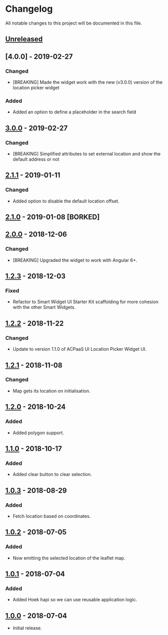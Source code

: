# Changelog

All notable changes to this project will be documented in this file.

## [Unreleased]

<!--
"### Added" for new features.
"### Changed" for changes in existing functionality.
"### Deprecated" for soon-to-be removed features.
"### Removed" for now removed features.
"### Fixed" for any bug fixes.
"### Security" in case of vulnerabilities.
-->

## [4.0.0] - 2019-02-27

### Changed
- [BREAKING] Made the widget work with the new (v3.0.0) version of the location picker widget

### Added
- Added an option to define a placeholder in the search field


## [3.0.0] - 2019-02-27

### Changed
- [BREAKING] Simplified attributes to set external location and show the default address or not


## [2.1.1] - 2019-01-11

### Changed
- Added option to disable the default location offset.


## [2.1.0] - 2019-01-08 [BORKED]


## [2.0.0] - 2018-12-06

### Changed
- [BREAKING] Upgraded the widget to work with Angular 6+.


## [1.2.3] - 2018-12-03

### Fixed
- Refactor to Smart Widget UI Starter Kit scaffolding for more cohesion with the other Smart Widgets.


## [1.2.2] - 2018-11-22

### Changed
- Update to version 1.1.0 of ACPaaS UI Location Picker Widget UI.


## [1.2.1] - 2018-11-08

### Changed
- Map gets its location on initialisation.


## [1.2.0] - 2018-10-24

### Added
- Added polygon support.


## [1.1.0] - 2018-10-17

### Added
- Added clear button to clear selection.


## [1.0.3] - 2018-08-29

### Added
- Fetch location based on coordinates.


## [1.0.2] - 2018-07-05

### Added
- Now emitting the selected location of the leaflet map.


## [1.0.1] - 2018-07-04

### Added
- Added Hoek hapi so we can use reusable application logic.


## [1.0.0] - 2018-07-04

- Initial release.


[Unreleased]: https://github.com/digipolisantwerp/location-picker-leaflet_widget_angular/compare/v3.0.0....HEAD
[3.0.0]: https://github.com/digipolisantwerp/location-picker-leaflet_widget_angular/compare/v2.1.1...v3.0.0
[2.1.1]: https://github.com/digipolisantwerp/location-picker-leaflet_widget_angular/compare/v2.1.0...v2.1.1
[2.1.0]: https://github.com/digipolisantwerp/location-picker-leaflet_widget_angular/compare/v2.0.0...v2.1.0
[2.0.0]: https://github.com/digipolisantwerp/location-picker-leaflet_widget_angular/compare/v1.2.3...v2.0.0
[1.2.3]: https://github.com/digipolisantwerp/location-picker-leaflet_widget_angular/compare/v1.2.2...v1.2.3
[1.2.2]: https://github.com/digipolisantwerp/location-picker-leaflet_widget_angular/compare/v1.2.1...v1.2.2
[1.2.1]: https://github.com/digipolisantwerp/location-picker-leaflet_widget_angular/compare/v1.2.0...v1.2.1
[1.2.0]: https://github.com/digipolisantwerp/location-picker-leaflet_widget_angular/compare/v1.1.0...v1.2.0
[1.1.0]: https://github.com/digipolisantwerp/location-picker-leaflet_widget_angular/compare/v1.0.3...v1.1.0
[1.0.3]: https://github.com/digipolisantwerp/location-picker-leaflet_widget_angular/compare/v1.0.2...v1.0.3
[1.0.2]: https://github.com/digipolisantwerp/location-picker-leaflet_widget_angular/compare/v1.0.1...v1.0.2
[1.0.1]: https://github.com/digipolisantwerp/location-picker-leaflet_widget_angular/compare/v1.0.0...v1.0.1
[1.0.0]: https://github.com/digipolisantwerp/location-picker-leaflet_widget_angular/compare/v0.0.1...v1.0.0
